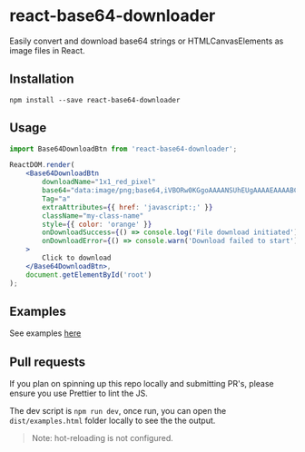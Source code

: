 # react-base64-downloader

Easily convert and download base64 strings or HTMLCanvasElements as image files in React.

## Installation

`npm install --save react-base64-downloader`

## Usage

```jsx
import Base64DownloadBtn from 'react-base64-downloader';

ReactDOM.render(
    <Base64DownloadBtn
        downloadName="1x1_red_pixel"
        base64="data:image/png;base64,iVBORw0KGgoAAAANSUhEUgAAAAEAAAABCAIAAACQd1PeAAAAAXNSR0IArs4c6QAAAARnQU1BAACxjwv8YQUAAAAJcEhZcwAADsMAAA7DAcdvqGQAAAAYdEVYdFNvZnR3YXJlAHBhaW50Lm5ldCA0LjEuNv1OCegAAAAMSURBVBhXY/jPYAwAAzQBM849AKsAAAAASUVORK5CYII="
        Tag="a"
        extraAttributes={{ href: 'javascript:;' }}
        className="my-class-name"
        style={{ color: 'orange' }}
        onDownloadSuccess={() => console.log('File download initiated')}
        onDownloadError={() => console.warn('Download failed to start')}
    >
        Click to download
    </Base64DownloadBtn>,
    document.getElementById('root')
);
```

## Examples

See examples [here](https://pureth.github.io/react-base64-downloader/dist/example.html)

## Pull requests

If you plan on spinning up this repo locally and submitting PR's, please ensure you use Prettier to lint the JS.

The dev script is `npm run dev`, once run, you can open the `dist/examples.html` folder locally to see the the output.

> Note: hot-reloading is not configured.
